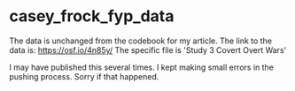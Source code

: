 # casey_frock_fyp_data
 
The data is unchanged from the codebook for my article. 
The link to the data is: https://osf.io/4n85y/
The specific file is 'Study 3 Covert Overt Wars'

I may have published this several times. I kept making small errors in the pushing process.
Sorry if that happened.
